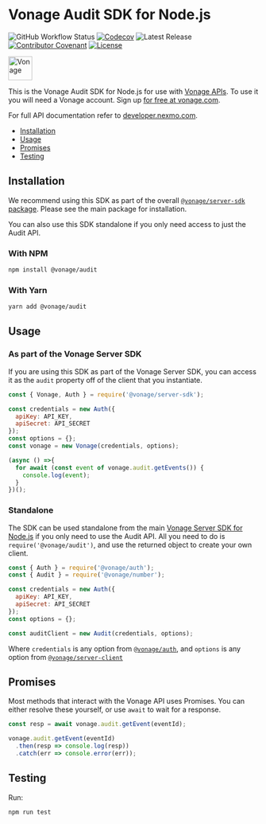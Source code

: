 # Vonage Audit SDK for Node.js

![GitHub Workflow Status](https://img.shields.io/github/actions/workflow/status/vonage/vonage-node-sdk/ci.yml?branch=3.x) [![Codecov](https://img.shields.io/codecov/c/github/vonage/vonage-node-sdk?label=Codecov&logo=codecov&style=flat-square)](https://codecov.io/gh/Vonage/vonage-server-sdk) ![Latest Release](https://img.shields.io/npm/v/@vonage/audit?label=%40vonage%2Faudit&style=flat-square) [![Contributor Covenant](https://img.shields.io/badge/Contributor%20Covenant-v2.0%20adopted-ff69b4.svg?style=flat-square)](../../CODE_OF_CONDUCT.md) [![License](https://img.shields.io/npm/l/@vonage/accounts?label=License&style=flat-square)][license]


<img src="https://developer.nexmo.com/images/logos/vbc-logo.svg" height="48px" alt="Vonage" />

This is the Vonage Audit SDK for Node.js for use with [Vonage APIs](https://www.vonage.com/). To use it you will need a Vonage account. Sign up [for free at vonage.com][signup].

For full API documentation refer to [developer.nexmo.com](https://developer.nexmo.com/).

* [Installation](#installation)
* [Usage](#usage)
* [Promises](#promises)
* [Testing](#testing)

## Installation

We recommend using this SDK as part of the overall [`@vonage/server-sdk` package](https://github.com/vonage/vonage-node-sdk). Please see the main package for installation.

You can also use this SDK standalone if you only need access to just the Audit API.

### With NPM

```bash
npm install @vonage/audit
```

### With Yarn

```bash
yarn add @vonage/audit
```

## Usage

### As part of the Vonage Server SDK

If you are using this SDK as part of the Vonage Server SDK, you can access it as the `audit` property off of the client that you instantiate.

```js
const { Vonage, Auth } = require('@vonage/server-sdk');

const credentials = new Auth({
  apiKey: API_KEY,
  apiSecret: API_SECRET
});
const options = {};
const vonage = new Vonage(credentials, options);

(async () =>{
  for await (const event of vonage.audit.getEvents()) {
    console.log(event);
  }
})();


```

### Standalone

The SDK can be used standalone from the main [Vonage Server SDK for Node.js](https://github.com/vonage/vonage-node-sdk) if you only need to use the Audit API. All you need to do is `require('@vonage/audit')`, and use the returned object to create your own client.

```js
const { Auth } = require('@vonage/auth');
const { Audit } = require('@vonage/number');

const credentials = new Auth({
  apiKey: API_KEY,
  apiSecret: API_SECRET
});
const options = {};

const auditClient = new Audit(credentials, options);
```

Where `credentials` is any option from [`@vonage/auth`](https://github.com/Vonage/vonage-node-sdk/blob/3.x/packages/auth/README.md#options), and `options` is any option from [`@vonage/server-client`](https://github.com/Vonage/vonage-node-sdk/blob/3.x/packages/server-client/README.md#options)

## Promises

Most methods that interact with the Vonage API uses Promises. You can either resolve these yourself, or use `await` to wait for a response.

```js
const resp = await vonage.audit.getEvent(eventId);

vonage.audit.getEvent(eventId)
  .then(resp => console.log(resp))
  .catch(err => console.error(err));
```

## Testing

Run:

```bash
npm run test
```

[signup]: https://dashboard.nexmo.com/sign-up?utm_source=DEV_REL&utm_medium=github&utm_campaign=node-server-sdk
[license]: ../../LICENSE.txt
